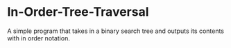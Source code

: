 # In-Order-Tree-Traversal
A simple program that takes in a binary search tree and outputs its contents with in order notation.
